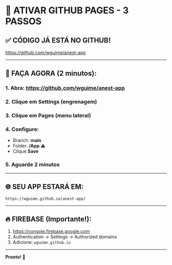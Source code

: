 # 🚀 ATIVAR GITHUB PAGES - 3 PASSOS

## ✅ CÓDIGO JÁ ESTÁ NO GITHUB!
https://github.com/wguime/anest-app

---

## 📝 FAÇA AGORA (2 minutos):

### **1.** Abra: https://github.com/wguime/anest-app

### **2.** Clique em **Settings** (engrenagem)

### **3.** Clique em **Pages** (menu lateral)

### **4.** Configure:
- Branch: **main**
- Folder: **/App** ⚠️
- Clique **Save**

### **5.** Aguarde 2 minutos

---

## 🌐 SEU APP ESTARÁ EM:
```
https://wguime.github.io/anest-app/
```

---

## 🔥 FIREBASE (Importante!):
1. https://console.firebase.google.com
2. Authentication → Settings → Authorized domains
3. Adicione: `wguime.github.io`

---

**Pronto! 🎉**
